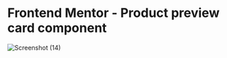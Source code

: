 # Frontend Mentor - Product preview card component
![Screenshot (14)](https://github.com/Chetan0914/product-preview-card-component-main/assets/123154331/29782e7f-7cb0-4b14-9d8f-50e5e131860f)
